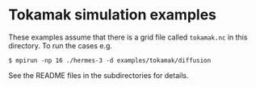 Tokamak simulation examples
===========================

These examples assume that there is a grid file called `tokamak.nc` in
this directory. To run the cases e.g.

    $ mpirun -np 16 ./hermes-3 -d examples/tokamak/diffusion

See the README files in the subdirectories for details.
